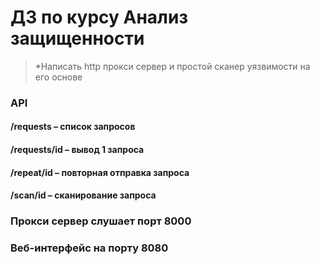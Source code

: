 # ДЗ по курсу Анализ защищенности
> *Написать http прокси сервер и простой сканер уязвимости на его основе
### API
#### /requests – список запросов
#### /requests/id – вывод 1 запроса
#### /repeat/id – повторная отправка запроса
#### /scan/id – сканирование запроса
### Прокси сервер слушает порт 8000
### Веб-интерфейс на порту 8080
